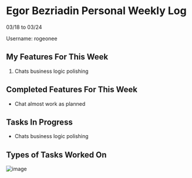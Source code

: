 # Egor Bezriadin Personal Weekly Log

03/18 to 03/24

Username: rogeonee

## My Features For This Week

1. Chats business logic polishing

## Completed Features For This Week

- Chat almost work as planned

## Tasks In Progress

- Chats business logic polishing

## Types of Tasks Worked On

![image](https://github.com/COSC-499-W2023/year-long-project-team-21/assets/86142834/84d35c72-214d-4d2f-be17-cac88166e912)
